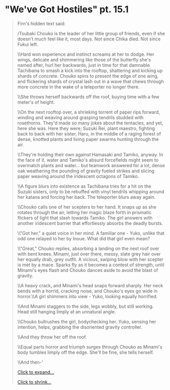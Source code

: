 # "We've Got Hostiles" pt. 15.1

> Firn's hidden text said:
>
> /Tsubaki Chouko is the leader of her little group of friends, even if she doesn't much feel like it, most days. Not since Chika died. Not since Fukui left.
>
> \\\Hard won experience and instinct screams at her to dodge. Her wings, delicate and shimmering like those of the butterfly she's named after, hurl her backwards, just in time for that damnable Tachibana to smash a kick into the rooftop, shattering and kicking up shards of concrete. Chouko spins to present the edge of one wing, and flickering shards of crystal lash out in a wave that chews through more concrete in the wake of a teleporter no longer there.
>
> \\\She throws herself backwards off the roof, buying time with a few meter's of height.
>
> \\\On the next rooftop over, a shrieking torrent of paper rips forward, winding and weaving around grasping tendrils studded with rosethorns. They'd made so many jokes about the tentacles, and yet, here she was. Here they were; Suzuki Rei, plant maestro, fighting back to back with her sister, Haru, in the middle of a raging forest of dense, knotted plants and living paper swarms hunting through the air.
>
> \\\They're holding their own against Hamasaki and Tamiko, anyway. In the face of it, water and Tamiko's absurd forcefields might seem to overmatch plants and water... but teamwork answered for a lot, dense oak weathering the pounding of gravity fueled strikes and slicing paper weaving around the iridescent octagons of Tamiko.
>
> \\\A figure blurs into existence as Tachibana tries for a hit on the Suzuki sisters, only to be rebuffed with vinyl tendrils whipping around her katana and forcing her back. The teleporter blurs away again.
>
> \\\Chouko calls one of her scepters to her hand. It snaps up as she rotates through the air, letting her magic blaze forth in prismatic flickers of light that slash towards Tamiko. The girl answers with another iridescent barrier that effortlessly absorbs the deadly bursts.
>
> \\\\"Got her," a quiet voice in her mind. A familiar one - Yuko, unlike that odd one relayed to her by Inoue. What did that girl even mean?
>
> \\\\"Great," Chouko replies, absorbing a landing on the next roof over with bent knees. Minami, just over there, messy, slate grey hair over her equally drab, grey outfit. A vicious, swiping blow with her scepter is met by a mace. Sparks fly as it becomes a contest of strength, until Minami's eyes flash and Chouko dances aside to avoid the blast of gravity.
>
> \\\A heavy crack, and Minami's head snaps forward sharply. Her neck bends with a horrid, cracking noise, and Chouko's eyes go wide in horror.\\\A girl shimmers into view - Yuko, looking equally horrified.
>
> \\\And Minami staggers to the side, legs wobbly, but still working. Head still hanging limply at an unnatural angle.
>
> \\\Chouko bullrushes the girl, bodychecking her. Yuko, sensing her intention, helps, grabbing the disoriented gravity controller.
>
> \\\And they throw her off the roof.
>
> \\\Equal parts horror and triumph surges through Chouko as Minami's body tumbles limply off the edge. She'll be fine, she tells herself.
>
> \\\And then-'
>
> [Click to expand...]()
>
> [Click to shrink...]()
